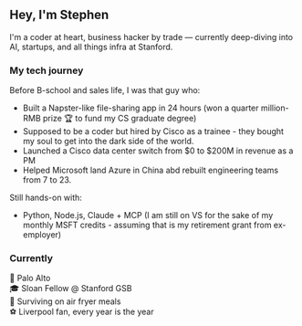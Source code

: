 ##  Hey, I'm Stephen

I'm a coder at heart, business hacker by trade — currently deep-diving into AI, startups, and all things infra at Stanford.

###  My tech journey

Before B-school and sales life, I was that guy who:
-  Built a Napster-like file-sharing app in 24 hours (won a quarter million-RMB prize 🏆 to fund my CS graduate degree)
-  Supposed to be a coder but hired by Cisco as a trainee - they bought my soul to get into the dark side of the world. 
-  Launched a Cisco data center switch from $0 to $200M in revenue as a PM
-  Helped Microsoft land Azure in China abd rebuilt engineering teams from 7 to 23.

Still hands-on with:
-  Python, Node.js, Claude + MCP (I am still on VS for the sake of my monthly MSFT credits - assuming that is my retirement grant from ex-employer)  

###  Currently

📍 Palo Alto  
🎓 Sloan Fellow @ Stanford GSB  
🥑 Surviving on air fryer meals  
⚽ Liverpool fan, every year is the year
